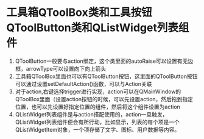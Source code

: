# 工具箱QToolBox类和工具按钮QToolButton类和QListWidget列表组件
1. QToolButton一般要与action绑定，这个类里面的autoRaise可以设置有无边框，arrowType可以设置向下向上箭头
2. 工具箱QToolBox里面也可以有QToolButton按钮，这里面的QToolButton按钮可以通过设置setDefaultAction()函数，可以与Action关联
3. 对于action,右键选择trigger进行实现，action可以在QMainWindow的QToolBox里面（设置action按钮的时候，可以先设置action，然后拖到指定位置，也可以先设置好指定位置的组件，然后将这个组件设置为action
4. QListWidget列表组件是与action搭配使用的，action一旦触发，QListWidget列表组件便会有所行动，比如显示，列表的每个项是一个QListWidgetItem对象，一个项存储了文字、图标、用户数据等内容。
